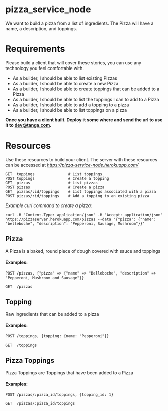 # pizza_service_node

We want to build a pizza from a list of ingredients.  The Pizza will have a name,
a description, and toppings.


Requirements
============

Please build a client that will cover these stories, you can use any technology
you feel comfortable with.

  * As a builder, I should be able to list existing Pizzas
  * As a builder, I should be able to create a new Pizza
  * As a builder, I should be able to create toppings that can be added to a Pizza
  * As a builder, I should be able to list the toppings I can to add to a Pizza
  * As a builder, I should be able to add a topping to a pizza
  * As a builder, I should be able to list toppings on a pizza

**Once you have a client built.  Deploy it some where and send the url to use it to
[dev@tanga.com](dev@tanga.com).**

Resources
=========
Use these resources to build your client.  The server with these resources can
be accessed at *https://pizza-service-node.herokuapp.com/*

```
GET  toppings               # List toppings
POST toppings               # Create a topping
GET  pizzas                 # List pizzas
POST pizzas                 # Create a pizza
GET  pizzas/:id/toppings    # List toppings associated with a pizza
POST pizzas/:id/toppings    # Add a topping to an existing pizza
```

*Example curl command to create a pizza:*
```
curl -H "Content-Type: application/json" -H "Accept: application/json" https://pizzaserver.herokuapp.com/pizzas --data '{"pizza": {"name": "belleboche", "description": "Pepperoni, Sausage, Mushroom"}}'
```

Pizza
-----
A Pizza is a baked, round piece of dough covered with sauce and toppings

#### Examples:
```
POST /pizzas, {"pizza" => {"name" => "Belleboche", "description" => "Pepperoni, Mushroom and Sausage"}}
```
```
GET  /pizzas
```

Topping
-------
Raw ingredients that can be added to a pizza

#### Examples:
```
POST /toppings, {topping: {name: "Pepperoni"}}
```
```
GET  /toppings
```

Pizza Toppings
--------------
Pizza Toppings are Toppings that have been added to a Pizza

#### Examples:

```
POST /pizzas/:pizza_id/toppings, {topping_id: 1}
```
```
GET  /pizzas/:pizza_id/toppings
```
